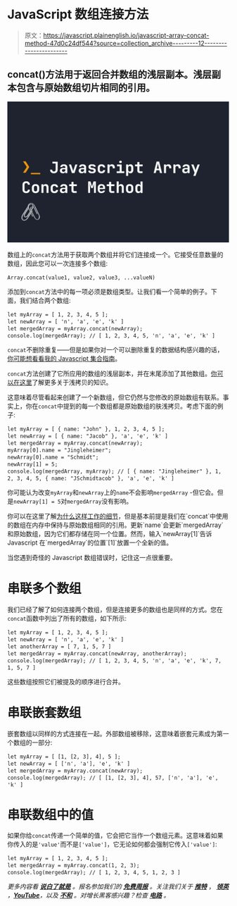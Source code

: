 # JavaScript 数组连接方法

> 原文：<https://javascript.plainenglish.io/javascript-array-concat-method-47d0c24df544?source=collection_archive---------12----------------------->

## concat()方法用于返回合并数组的浅层副本。浅层副本包含与原始数组切片相同的引用。

![](img/c3f4beaf81f931d73589e0f6775c0c22.png)

数组上的`concat`方法用于获取两个数组并将它们连接成一个。它接受任意数量的数组，因此您可以一次连接多个数组:

```
Array.concat(value1, value2, value3, ...valueN)
```

添加到`concat`方法中的每一项必须是数组类型。让我们看一个简单的例子。下面，我们结合两个数组:

```
let myArray = [ 1, 2, 3, 4, 5 ];
let newArray = [ 'n', 'a', 'e', 'k' ] 
let mergedArray = myArray.concat(newArray);
console.log(mergedArray); // [ 1, 2, 3, 4, 5, 'n', 'a', 'e', 'k' ]
```

`concat`不删除重复——但是如果你对一个可以删除重复的数据结构感兴趣的话，[你可能想看看我的 Javascript 集合指南](https://fjolt.com/article/javascript-sets)。

`concat`方法创建了它所应用的数组的浅层副本，并在末尾添加了其他数组。[你可以在这里](https://fjolt.com/article/javascript-shallow-copies)了解更多关于浅拷贝的知识。

这意味着尽管看起来创建了一个新数组，但它仍然与您修改的原始数组有联系。事实上，你在`concat`中提到的每一个数组都是原始数组的肤浅拷贝。考虑下面的例子:

```
let myArray = [ { name: "John" }, 1, 2, 3, 4, 5 ];
let newArray = [ { name: "Jacob" }, 'a', 'e', 'k' ] 
let mergedArray = myArray.concat(newArray);
myArray[0].name = "Jingleheimer";
newArray[0].name = "Schmidt";
newArray[1] = 5;
console.log(mergedArray, myArray); // [ { name: "Jingleheimer" }, 1, 2, 3, 4, 5, { name: "JSchmidtacob" }, 'a', 'e', 'k' ]
```

你可能认为改变`myArray`和`newArray`上的`name`不会影响`mergedArray` -但它会。但是`newArray[1] = 5`对`mergedArray`没有影响。

你可以在这里了解[为什么这样工作的细节](https://dev.to/smpnjn/(https://fjolt.com/article/javascript-shallow-copies))，但是基本前提是我们在`concat`中使用的数组在内存中保持与原始数组相同的引用。更新`name`会更新`mergedArray`和原始数组，因为它们都存储在同一个位置。然而，输入`newArray[1]`告诉 Javascript 在`mergedArray`的位置`[1]`放置一个全新的值。

当您遇到奇怪的 Javascript 数组错误时，记住这一点很重要。

# 串联多个数组

我们已经了解了如何连接两个数组，但是连接更多的数组也是同样的方式。您在`concat`函数中列出了所有的数组，如下所示:

```
let myArray = [ 1, 2, 3, 4, 5 ];
let newArray = [ 'n', 'a', 'e', 'k' ] 
let anotherArray = [ 7, 1, 5, 7 ] 
let mergedArray = myArray.concat(newArray, anotherArray);
console.log(mergedArray); // [ 1, 2, 3, 4, 5, 'n', 'a', 'e', 'k', 7, 1, 5, 7 ]
```

这些数组按照它们被提及的顺序进行合并。

# 串联嵌套数组

嵌套数组以同样的方式连接在一起。外部数组被移除，这意味着嵌套元素成为第一个数组的一部分:

```
let myArray = [ [1, [2, 3], 4], 5 ];
let newArray = [ ['n', 'a'], 'e', 'k' ] 
let mergedArray = myArray.concat(newArray);
console.log(mergedArray); // [ [1, [2, 3], 4], 57, ['n', 'a'], 'e', 'k' ]
```

# 串联数组中的值

如果你给`concat`传递一个简单的值，它会把它当作一个数组元素。这意味着如果你传入的是`'value'`而不是`['value']`，它无论如何都会强制它传入`['value']`:

```
let myArray = [ 1, 2, 3, 4, 5 ];
let mergedArray = myArray.concat(1, 2, 3);
console.log(mergedArray); // [ 1, 2, 3, 4, 5, 1, 2, 3 ]
```

*更多内容看* [***说白了就是***](https://plainenglish.io/) *。报名参加我们的* [***免费周报***](http://newsletter.plainenglish.io/) *。关注我们关于* [***推特***](https://twitter.com/inPlainEngHQ) ， [***领英***](https://www.linkedin.com/company/inplainenglish/) *，*[***YouTube***](https://www.youtube.com/channel/UCtipWUghju290NWcn8jhyAw)*，以及* [***不和***](https://discord.gg/GtDtUAvyhW) *。对增长黑客感兴趣？检查* [***电路***](https://circuit.ooo/) *。*